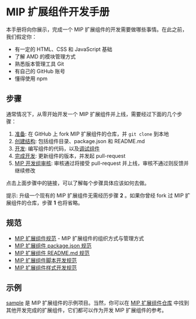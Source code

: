 MIP 扩展组件开发手册
============

本手册将向你展示，完成一个 MIP 扩展组件的开发需要做哪些事情。在此之前，我们假定你：

- 有一定的 HTML、CSS 和 JavaScript 基础
- 了解 AMD 的模块管理方式
- 熟悉版本管理工具 Git
- 有自己的 GitHub 账号
- 懂得使用 npm


步骤
----

通常情况下，从零开始开发一个 MIP 扩展组件并上线，需要经过下面的几个步骤：

1. [准备](./prepare.md): 在 GitHub 上 fork MIP 扩展组件的仓库，并 `git clone` 到本地
2. [创建结构](./create-structure.md): 包括组件目录、package.json 和 README.md
3. [开发](./develop.md): 编写组件的代码，以及[调试组件](./debug.md)
4. [完成开发](./wind-up.md): 更新组件的版本，并发起 pull-request
5. [MIP 开发组审核](./approve.md): 审核通过将接受 pull-request 并上线，审核不通过则反馈并继续修改

点击上面步骤中的链接，可以了解每个步骤具体应该如何去做。

提示: 升级一个现有的 MIP 扩展组件无需经历步骤 **2** 。如果你曾经 fork 过 MIP 扩展组件的仓库，步骤 **1** 也将省略。


规范
----

- [MIP 扩展组件规范](./spec.md) - MIP 扩展组件的组织方式与管理方式
- [MIP 扩展组件 package.json 规范](./spec-package-json.md)
- [MIP 扩展组件 README.md 规范](./spec-readme-md.md)
- [MIP 扩展组件脚本开发规范](./spec-script.md)
- [MIP 扩展组件样式开发规范](./spec-style.md)


示例
----

[sample](https://github.com/mipengine/mip-extensions/tree/master/src/mip-sample) 是 MIP 扩展组件的示例项目。当然，你可以在 [ MIP 扩展组件仓库](https://github.com/mipengine/mip-extensions) 中找到其他开发完成的扩展组件，它们都可以作为开发 MIP 扩展组件的参考。
